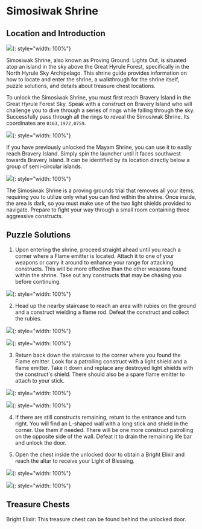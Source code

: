 # Simosiwak Shrine

## Location and Introduction

![](../images/Simosiwak-0.jpg){: style="width: 100%"}

Simosiwak Shrine, also known as Proving Ground: Lights Out, is situated atop an island in the sky above the Great Hyrule Forest, specifically in the North Hyrule Sky Archipelago. This shrine guide provides information on how to locate and enter the shrine, a walkthrough for the shrine itself, puzzle solutions, and details about treasure chest locations.

To unlock the Simosiwak Shrine, you must first reach Bravery Island in the Great Hyrule Forest Sky. Speak with a construct on Bravery Island who will challenge you to dive through a series of rings while falling through the sky. Successfully pass through all the rings to reveal the Simosiwak Shrine. Its coordinates are `0163,1972,0759`.

![](../images/Simosiwak-1.jpg){: style="width: 100%"}

If you have previously unlocked the Mayam Shrine, you can use it to easily reach Bravery Island. Simply spin the launcher until it faces southwest towards Bravery Island. It can be identified by its location directly below a group of semi-circular islands.

![](../images/Simosiwak-2.png){: style="width: 100%"}

The Simosiwak Shrine is a proving grounds trial that removes all your items, requiring you to utilize only what you can find within the shrine. Once inside, the area is dark, so you must make use of the two light shields provided to navigate. Prepare to fight your way through a small room containing three aggressive constructs.

## Puzzle Solutions

1. Upon entering the shrine, proceed straight ahead until you reach a corner where a Flame emitter is located. Attach it to one of your weapons or carry it around to enhance your range for attacking constructs. This will be more effective than the other weapons found within the shrine. Take out any constructs that may be chasing you before continuing.

![](../images/Simosiwak-3.png){: style="width: 100%"}

2. Head up the nearby staircase to reach an area with rubies on the ground and a construct wielding a flame rod. Defeat the construct and collect the rubies.

![](../images/Simosiwak-4.png){: style="width: 100%"}

![](../images/Simosiwak-5.png){: style="width: 100%"}

3. Return back down the staircase to the corner where you found the Flame emitter. Look for a patrolling construct with a light shield and a flame emitter. Take it down and replace any destroyed light shields with the construct's shield. There should also be a spare flame emitter to attach to your stick.

![](../images/Simosiwak-6.png){: style="width: 100%"}

![](../images/Simosiwak-7.png){: style="width: 100%"}

4. If there are still constructs remaining, return to the entrance and turn right. You will find an L-shaped wall with a long stick and shield in the corner. Use them if needed. There will be one more construct patrolling on the opposite side of the wall. Defeat it to drain the remaining life bar and unlock the door.

5. Open the chest inside the unlocked door to obtain a Bright Elixir and reach the altar to receive your Light of Blessing.

![](../images/Simosiwak-8.png){: style="width: 100%"}

![](../images/Simosiwak-9.png){: style="width: 100%"}

## Treasure Chests

Bright Elixir: This treasure chest can be found behind the unlocked door.
